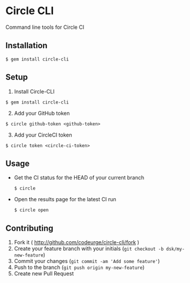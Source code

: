 # Circle CLI

Command line tools for Circle CI

## Installation

    $ gem install circle-cli

## Setup

1. Install Circle-CLI

  ```
  $ gem install circle-cli
  ```

2. Add your GitHub token

  ```
  $ circle github-token <github-token>
  ```

3. Add your CircleCI token

  ```
  $ circle token <circle-ci-token>
  ```
  
## Usage

- Get the CI status for the HEAD of your current branch

  ```
  $ circle
  ```
  
- Open the results page for the latest CI run

  ```
  $ circle open
  ```

## Contributing

1. Fork it ( http://github.com/codeurge/circle-cli/fork )
2. Create your feature branch with your initials (`git checkout -b dsk/my-new-feature`)
3. Commit your changes (`git commit -am 'Add some feature'`)
4. Push to the branch (`git push origin my-new-feature`)
5. Create new Pull Request
